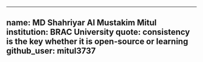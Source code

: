 
---
name: MD Shahriyar Al Mustakim Mitul
institution: BRAC University
quote: consistency is the key whether it is  open-source or learning 
github_user: mitul3737
---
